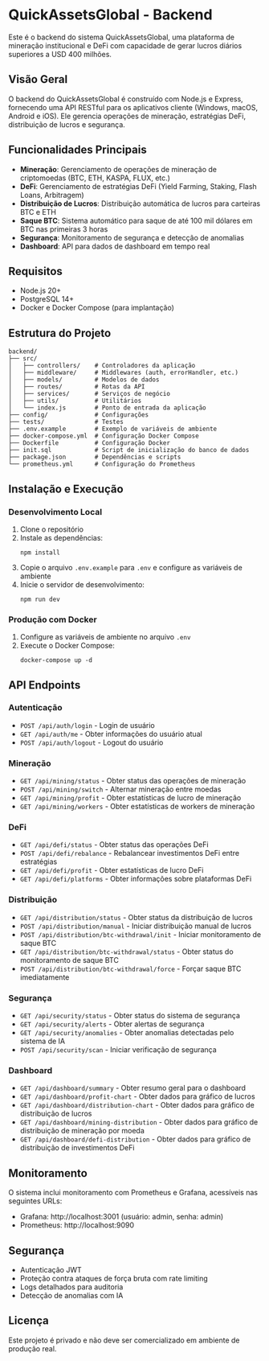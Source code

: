 # QuickAssetsGlobal - Backend

Este é o backend do sistema QuickAssetsGlobal, uma plataforma de mineração institucional e DeFi com capacidade de gerar lucros diários superiores a USD 400 milhões.

## Visão Geral

O backend do QuickAssetsGlobal é construído com Node.js e Express, fornecendo uma API RESTful para os aplicativos cliente (Windows, macOS, Android e iOS). Ele gerencia operações de mineração, estratégias DeFi, distribuição de lucros e segurança.

## Funcionalidades Principais

- **Mineração**: Gerenciamento de operações de mineração de criptomoedas (BTC, ETH, KASPA, FLUX, etc.)
- **DeFi**: Gerenciamento de estratégias DeFi (Yield Farming, Staking, Flash Loans, Arbitragem)
- **Distribuição de Lucros**: Distribuição automática de lucros para carteiras BTC e ETH
- **Saque BTC**: Sistema automático para saque de até 100 mil dólares em BTC nas primeiras 3 horas
- **Segurança**: Monitoramento de segurança e detecção de anomalias
- **Dashboard**: API para dados de dashboard em tempo real

## Requisitos

- Node.js 20+
- PostgreSQL 14+
- Docker e Docker Compose (para implantação)

## Estrutura do Projeto

```
backend/
├── src/
│   ├── controllers/    # Controladores da aplicação
│   ├── middleware/     # Middlewares (auth, errorHandler, etc.)
│   ├── models/         # Modelos de dados
│   ├── routes/         # Rotas da API
│   ├── services/       # Serviços de negócio
│   ├── utils/          # Utilitários
│   └── index.js        # Ponto de entrada da aplicação
├── config/             # Configurações
├── tests/              # Testes
├── .env.example        # Exemplo de variáveis de ambiente
├── docker-compose.yml  # Configuração Docker Compose
├── Dockerfile          # Configuração Docker
├── init.sql            # Script de inicialização do banco de dados
├── package.json        # Dependências e scripts
└── prometheus.yml      # Configuração do Prometheus
```

## Instalação e Execução

### Desenvolvimento Local

1. Clone o repositório
2. Instale as dependências:
   ```
   npm install
   ```
3. Copie o arquivo `.env.example` para `.env` e configure as variáveis de ambiente
4. Inicie o servidor de desenvolvimento:
   ```
   npm run dev
   ```

### Produção com Docker

1. Configure as variáveis de ambiente no arquivo `.env`
2. Execute o Docker Compose:
   ```
   docker-compose up -d
   ```

## API Endpoints

### Autenticação

- `POST /api/auth/login` - Login de usuário
- `GET /api/auth/me` - Obter informações do usuário atual
- `POST /api/auth/logout` - Logout do usuário

### Mineração

- `GET /api/mining/status` - Obter status das operações de mineração
- `POST /api/mining/switch` - Alternar mineração entre moedas
- `GET /api/mining/profit` - Obter estatísticas de lucro de mineração
- `GET /api/mining/workers` - Obter estatísticas de workers de mineração

### DeFi

- `GET /api/defi/status` - Obter status das operações DeFi
- `POST /api/defi/rebalance` - Rebalancear investimentos DeFi entre estratégias
- `GET /api/defi/profit` - Obter estatísticas de lucro DeFi
- `GET /api/defi/platforms` - Obter informações sobre plataformas DeFi

### Distribuição

- `GET /api/distribution/status` - Obter status da distribuição de lucros
- `POST /api/distribution/manual` - Iniciar distribuição manual de lucros
- `POST /api/distribution/btc-withdrawal/init` - Iniciar monitoramento de saque BTC
- `GET /api/distribution/btc-withdrawal/status` - Obter status do monitoramento de saque BTC
- `POST /api/distribution/btc-withdrawal/force` - Forçar saque BTC imediatamente

### Segurança

- `GET /api/security/status` - Obter status do sistema de segurança
- `GET /api/security/alerts` - Obter alertas de segurança
- `GET /api/security/anomalies` - Obter anomalias detectadas pelo sistema de IA
- `POST /api/security/scan` - Iniciar verificação de segurança

### Dashboard

- `GET /api/dashboard/summary` - Obter resumo geral para o dashboard
- `GET /api/dashboard/profit-chart` - Obter dados para gráfico de lucros
- `GET /api/dashboard/distribution-chart` - Obter dados para gráfico de distribuição de lucros
- `GET /api/dashboard/mining-distribution` - Obter dados para gráfico de distribuição de mineração por moeda
- `GET /api/dashboard/defi-distribution` - Obter dados para gráfico de distribuição de investimentos DeFi

## Monitoramento

O sistema inclui monitoramento com Prometheus e Grafana, acessíveis nas seguintes URLs:

- Grafana: http://localhost:3001 (usuário: admin, senha: admin)
- Prometheus: http://localhost:9090

## Segurança

- Autenticação JWT
- Proteção contra ataques de força bruta com rate limiting
- Logs detalhados para auditoria
- Detecção de anomalias com IA

## Licença

Este projeto é privado e não deve ser comercializado em ambiente de produção real.
